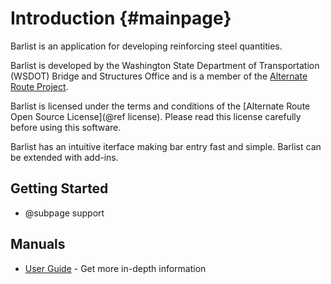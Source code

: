 Introduction {#mainpage}
=====================
Barlist is an application for developing reinforcing steel quantities.

Barlist is developed by the Washington State Department of Transportation (WSDOT) Bridge and Structures Office and is a member of the [Alternate Route Project](http://www.wsdot.wa.gov/eesc/bridge/alternateroute).

Barlist is licensed under the terms and conditions of the [Alternate Route Open Source License](@ref license). Please read this license carefully before using this software.

Barlist has an intuitive iterface making bar entry fast and simple. Barlist can be extended with add-ins.

Getting Started
---------------
* @subpage support


Manuals
----------
* [User Guide](http://www.wsdot.wa.gov/eesc/bridge/software/Documentation/Barlist/Barlist/7.0/user_guide.html) - Get more in-depth information

